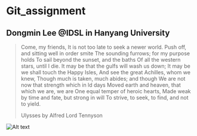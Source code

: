 # Git_assignment

## Dongmin Lee @IDSL in Hanyang University

> Come, my friends,
>It is not too late to seek a newer world.
>Push off, and sitting well in order smite
>The sounding furrows; for my purpose holds
>To sail beyond the sunset, and the baths
>Of all the western stars, until I die.
>It may be that the gulfs will wash us down;
>It may be we shall touch the Happy Isles,
>And see the great Achilles, whom we knew,
>Though much is taken, much abides; and though
>We are not now that strength which in ld days
>Moved earth and heaven, that which we are, we are
>One equal temper of heroic hearts,
>Made weak by time and fate, but strong in will
>To strive, to seek, to find, and not to yield.
>
>Ulysses by Alfred Lord Tennyson

![Alt text](https://ko.wikipedia.org/wiki/%ED%8C%8C%EC%9D%BC:Alfred_Lord_Tennyson_1869.jpg)
